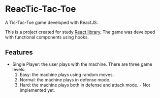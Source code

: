 
# ReacTic-Tac-Toe

A Tic-Tac-Toe game developed with ReactJS.

This is a project created for study [React library](https://reactjs.org/). The game was developed with functional components using hooks.

## Features

 - Single Player: the user plays with the machine. There are three game levels:
    1. Easy: the machine plays using random moves.
    2. Normal: the machine plays in defense mode.
    3. Hard: the machine plays both in defense and attack mode. - Not implemented yet.